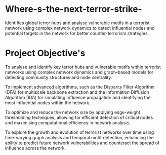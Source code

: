 # Where-s-the-next-terror-strike-
Identifies global terror hubs and analyse vulnerable motifs in a terrorist network using complex network dynamics to detect influential nodes and potential targets in the network for better counter-terrorism strategies.

# Project Objective's

To analyse and identify key terror hubs and vulnerable motifs within terrorist networks using complex network dynamics and graph-based models for detecting community structures and node centrality.

To implement advanced algorithms, such as the Disparity Filter Algorithm (DFA) for multiscale backbone extraction and the Information Diffusion Algorithm (IDA) for simulating influence propagation and identifying the most influential nodes within the network.

To optimize and reduce the network size by applying edge-weight thresholding techniques, allowing for efficient detection of critical nodes and maximising computational efficiency in network analysis.

To explore the growth and evolution of terrorist networks over time using time-varying graph analysis and temporal motif detection, enhancing the ability to predict future network vulnerabilities and counteract the spread of influence across the network.
